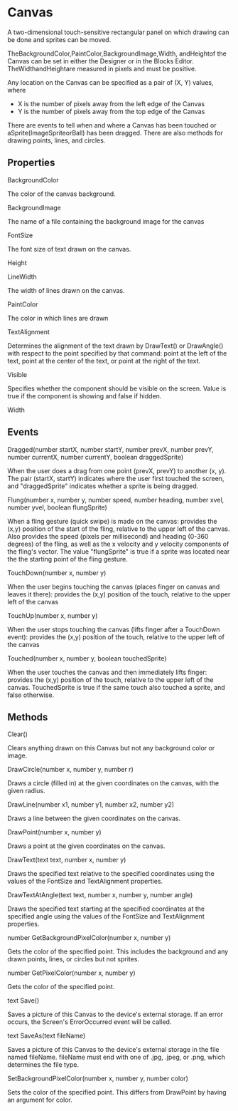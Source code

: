 # Canvas

A two-dimensional touch-sensitive rectangular panel on which drawing can be done and sprites can be moved.

TheBackgroundColor,PaintColor,BackgroundImage,Width, andHeightof the Canvas can be set in either the Designer or in the Blocks Editor. TheWidthandHeightare measured in pixels and must be positive.

Any location on the Canvas can be specified as a pair of \(X, Y\) values, where

* X is the number of pixels away from the left edge of the Canvas
* Y is the number of pixels away from the top edge of the Canvas

There are events to tell when and where a Canvas has been touched or aSprite\(ImageSpriteorBall\) has been dragged. There are also methods for drawing points, lines, and circles.

## Properties

BackgroundColor

The color of the canvas background.

BackgroundImage

The name of a file containing the background image for the canvas

FontSize

The font size of text drawn on the canvas.

Height

LineWidth

The width of lines drawn on the canvas.

PaintColor

The color in which lines are drawn

TextAlignment

Determines the alignment of the text drawn by DrawText\(\) or DrawAngle\(\) with respect to the point specified by that command: point at the left of the text, point at the center of the text, or point at the right of the text.

Visible

Specifies whether the component should be visible on the screen. Value is true if the component is showing and false if hidden.

Width

## Events

Dragged\(number startX, number startY, number prevX, number prevY, number currentX, number currentY, boolean draggedSprite\)

When the user does a drag from one point \(prevX, prevY\) to another \(x, y\). The pair \(startX, startY\) indicates where the user first touched the screen, and "draggedSprite" indicates whether a sprite is being dragged.

Flung\(number x, number y, number speed, number heading, number xvel, number yvel, boolean flungSprite\)

When a fling gesture \(quick swipe\) is made on the canvas: provides the \(x,y\) position of the start of the fling, relative to the upper left of the canvas. Also provides the speed \(pixels per millisecond\) and heading \(0-360 degrees\) of the fling, as well as the x velocity and y velocity components of the fling's vector. The value "flungSprite" is true if a sprite was located near the the starting point of the fling gesture.

TouchDown\(number x, number y\)

When the user begins touching the canvas \(places finger on canvas and leaves it there\): provides the \(x,y\) position of the touch, relative to the upper left of the canvas

TouchUp\(number x, number y\)

When the user stops touching the canvas \(lifts finger after a TouchDown event\): provides the \(x,y\) position of the touch, relative to the upper left of the canvas

Touched\(number x, number y, boolean touchedSprite\)

When the user touches the canvas and then immediately lifts finger: provides the \(x,y\) position of the touch, relative to the upper left of the canvas. TouchedSprite is true if the same touch also touched a sprite, and false otherwise.

## Methods

Clear\(\)

Clears anything drawn on this Canvas but not any background color or image.

DrawCircle\(number x, number y, number r\)

Draws a circle \(filled in\) at the given coordinates on the canvas, with the given radius.

DrawLine\(number x1, number y1, number x2, number y2\)

Draws a line between the given coordinates on the canvas.

DrawPoint\(number x, number y\)

Draws a point at the given coordinates on the canvas.

DrawText\(text text, number x, number y\)

Draws the specified text relative to the specified coordinates using the values of the FontSize and TextAlignment properties.

DrawTextAtAngle\(text text, number x, number y, number angle\)

Draws the specified text starting at the specified coordinates at the specified angle using the values of the FontSize and TextAlignment properties.

number GetBackgroundPixelColor\(number x, number y\)

Gets the color of the specified point. This includes the background and any drawn points, lines, or circles but not sprites.

number GetPixelColor\(number x, number y\)

Gets the color of the specified point.

text Save\(\)

Saves a picture of this Canvas to the device's external storage. If an error occurs, the Screen's ErrorOccurred event will be called.

text SaveAs\(text fileName\)

Saves a picture of this Canvas to the device's external storage in the file named fileName. fileName must end with one of .jpg, .jpeg, or .png, which determines the file type.

SetBackgroundPixelColor\(number x, number y, number color\)

Sets the color of the specified point. This differs from DrawPoint by having an argument for color.

